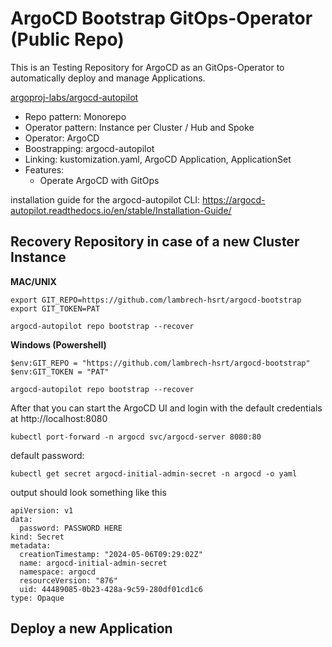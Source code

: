 # ArgoCD Bootstrap GitOps-Operator (Public Repo)

This is an Testing Repository for ArgoCD as an GitOps-Operator to automatically deploy and manage Applications.

[argoproj-labs/argocd-autopilot](https://github.com/argoproj-labs/argocd-autopilot)

- Repo pattern: Monorepo
- Operator pattern: Instance per Cluster / Hub and Spoke
- Operator: ArgoCD
- Boostrapping: argocd-autopilot
- Linking: kustomization.yaml, ArgoCD Application, ApplicationSet
- Features:
    - Operate ArgoCD with GitOps

installation guide for the argocd-autopilot CLI: https://argocd-autopilot.readthedocs.io/en/stable/Installation-Guide/

## Recovery Repository in case of a new Cluster Instance

**MAC/UNIX**
```shell
export GIT_REPO=https://github.com/lambrech-hsrt/argocd-bootstrap
export GIT_TOKEN=PAT

argocd-autopilot repo bootstrap --recover
```

**Windows (Powershell)**
```shell
$env:GIT_REPO = "https://github.com/lambrech-hsrt/argocd-bootstrap"
$env:GIT_TOKEN = "PAT"

argocd-autopilot repo bootstrap --recover
```

After that you can start the ArgoCD UI and login with the default credentials at http://localhost:8080
```shell
kubectl port-forward -n argocd svc/argocd-server 8080:80
```

default password:
```shell
kubectl get secret argocd-initial-admin-secret -n argocd -o yaml
```

output should look something like this
```
apiVersion: v1
data:
  password: PASSWORD HERE
kind: Secret
metadata:
  creationTimestamp: "2024-05-06T09:29:02Z"
  name: argocd-initial-admin-secret
  namespace: argocd
  resourceVersion: "876"
  uid: 44489085-0b23-428a-9c59-280df01cd1c6
type: Opaque
```

## Deploy a new Application


